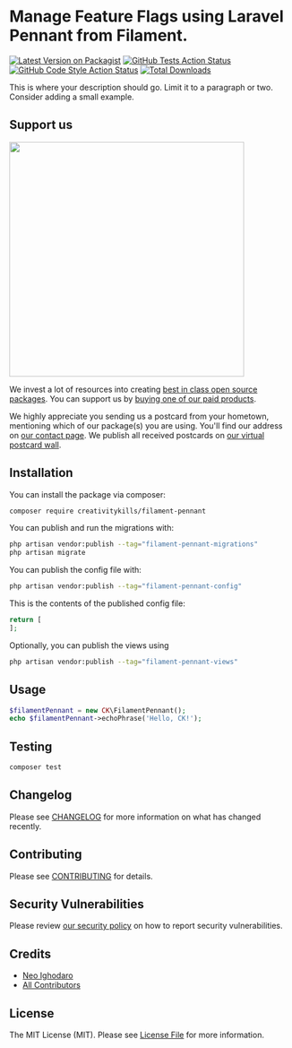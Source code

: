 # Manage Feature Flags using Laravel Pennant from Filament.

[![Latest Version on Packagist](https://img.shields.io/packagist/v/creativitykills/filament-pennant.svg?style=flat-square)](https://packagist.org/packages/creativitykills/filament-pennant)
[![GitHub Tests Action Status](https://img.shields.io/github/actions/workflow/status/creativitykills/filament-pennant/run-tests.yml?branch=main&label=tests&style=flat-square)](https://github.com/creativitykills/filament-pennant/actions?query=workflow%3Arun-tests+branch%3Amain)
[![GitHub Code Style Action Status](https://img.shields.io/github/actions/workflow/status/creativitykills/filament-pennant/fix-php-code-style-issues.yml?branch=main&label=code%20style&style=flat-square)](https://github.com/creativitykills/filament-pennant/actions?query=workflow%3A"Fix+PHP+code+style+issues"+branch%3Amain)
[![Total Downloads](https://img.shields.io/packagist/dt/creativitykills/filament-pennant.svg?style=flat-square)](https://packagist.org/packages/creativitykills/filament-pennant)

This is where your description should go. Limit it to a paragraph or two. Consider adding a small example.

## Support us

[<img src="https://github-ads.s3.eu-central-1.amazonaws.com/filament-pennant.jpg?t=1" width="419px" />](https://spatie.be/github-ad-click/filament-pennant)

We invest a lot of resources into creating [best in class open source packages](https://spatie.be/open-source). You can support us by [buying one of our paid products](https://spatie.be/open-source/support-us).

We highly appreciate you sending us a postcard from your hometown, mentioning which of our package(s) you are using. You'll find our address on [our contact page](https://spatie.be/about-us). We publish all received postcards on [our virtual postcard wall](https://spatie.be/open-source/postcards).

## Installation

You can install the package via composer:

```bash
composer require creativitykills/filament-pennant
```

You can publish and run the migrations with:

```bash
php artisan vendor:publish --tag="filament-pennant-migrations"
php artisan migrate
```

You can publish the config file with:

```bash
php artisan vendor:publish --tag="filament-pennant-config"
```

This is the contents of the published config file:

```php
return [
];
```

Optionally, you can publish the views using

```bash
php artisan vendor:publish --tag="filament-pennant-views"
```

## Usage

```php
$filamentPennant = new CK\FilamentPennant();
echo $filamentPennant->echoPhrase('Hello, CK!');
```

## Testing

```bash
composer test
```

## Changelog

Please see [CHANGELOG](CHANGELOG.md) for more information on what has changed recently.

## Contributing

Please see [CONTRIBUTING](CONTRIBUTING.md) for details.

## Security Vulnerabilities

Please review [our security policy](../../security/policy) on how to report security vulnerabilities.

## Credits

- [Neo Ighodaro](https://github.com/neoighodaro)
- [All Contributors](../../contributors)

## License

The MIT License (MIT). Please see [License File](LICENSE.md) for more information.
